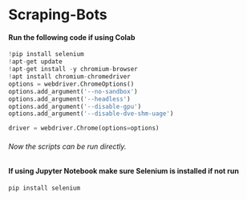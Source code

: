# Scraping-Bots

#### Run the following code if using Colab
```python
!pip install selenium
!apt-get update
!apt-get install -y chromium-browser
!apt install chromium-chromedriver
options = webdriver.ChromeOptions()
options.add_argument('--no-sandbox')
options.add_argument('--headless')
options.add_argument('--disable-gpu')
options.add_argument('--disable-dve-shm-uage')

driver = webdriver.Chrome(options=options)
```
###### Now the scripts can be run directly.

#### If using Jupyter Notebook make sure Selenium is installed if not run 

```python
pip install selenium
```
